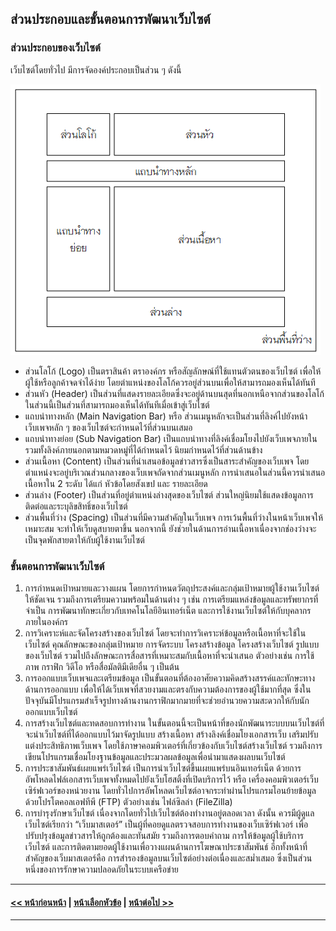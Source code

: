 ## ส่วนประกอบและขั้นตอนการพัฒนาเว็บไซต์
### ส่วนประกอบของเว็บไซต์
เว็บไซต์โดยทั่วไป มีการจัดองค์ประกอบเป็นส่วน ๆ ดังนี้

<img src=img/0106.png>

* ส่วนโลโก้ (Logo) เป็นตราสินค้า ตราองค์กร หรือสัญลักษณ์ที่ใช้แทนตัวตนของเว็บไซต์ เพื่อให้ผู้ใช้หรือลูกค้าจดจำได้ง่าย โดยตำแหน่งของโลโก้ควรอยู่ส่วนบนเพื่อให้สามารถมองเห็นได้ทันที
* ส่วนหัว (Header) เป็นส่วนที่แสดงรายละเอียดซึ่งจะอยู่ด้านบนสุดที่นอกเหนือจากส่วนของโลโก้ ในส่วนนี้เป็นส่วนที่สามารถมองเห็นได้ทันทีเมื่อเข้าสู่เว็บไซต์ 
* แถบนำทางหลัก (Main Navigation Bar) หรือ ส่วนเมนูหลักจะเป็นส่วนที่ลิงค์ไปยังหน้าเว็บเพจหลัก ๆ ของเว็บไซต์จะกำหนดไว้ที่ส่วนบนเสมอ 
* แถบนำทางย่อย (Sub Navigation Bar) เป็นแถบนำทางที่ลิงค์เชื่อมโยงไปยังเว็บเพจภายใน รวมทั้งลิงค์ภายนอกตามหมวดหมู่ที่ได้กำหนดไว้ นิยมกำหนดไว้ที่ส่วนด้านข้าง 
* ส่วนเนื้อหา (Content) เป็นส่วนที่นำเสนอข้อมูลข่าวสารซึ่งเป็นสาระสำคัญของเว็บเพจ โดยตำแหน่งจะอยู่บริเวณส่วนกลางของเว็บเพจถัดจากส่วนเมนูหลัก การนำเสนอในส่วนนี้ควรนำเสนอเนื้อหาใน 2 ระดับ ได้แก่ หัวข้อโดยสังเขป และ รายละเอียด
* ส่วนล่าง (Footer) เป็นส่วนที่อยู่ตำแหน่งล่างสุดของเว็บไซต์ ส่วนใหญ่นิยมใช้แสดงข้อมูลการติดต่อและระบุลิขสิทธิ์ของเว็บไซต์ 
* ส่วนพื้นที่ว่าง (Spacing) เป็นส่วนที่มีความสำคัญในเว็บเพจ การเว้นพื้นที่ว่างในหน้าเว็บเพจให้เหมาะสม จะทำให้เว็บดูสบายตาขึ้น นอกจากนี้ ยังช่วยในด้านการอ่านเนื้อหาเนื่องจากช่องว่างจะเป็นจุดพักสายตาให้กับผู้ใช้งานเว็บไซต์

### ขั้นตอนการพัฒนาเว็บไซต์
1. การกำหนดเป้าหมายและวางแผน โดยการกำหนดวัตถุประสงค์และกลุ่มเป้าหมายผู้ใช้งานเว็บไซต์ให้ชัดเจน รวมถึงการเตรียมความพร้อมในด้านต่าง ๆ เช่น การเตรียมแหล่งข้อมูลและทรัพยากรที่จำเป็น การพัฒนาทักษะเกี่ยวกับเทคโนโลยีอินเทอร์เน็ต และการใช้งานเว็บไซต์ให้กับบุคลากรภายในองค์กร
2. การวิเคราะห์และจัดโครงสร้างของเว็บไซต์ โดยจะทำการวิเคราะห์ข้อมูลหรือเนื้อหาที่จะใช้ในเว็บไซต์ คุณลักษณะของกลุ่มเป้าหมาย การจัดระบบ โครงสร้างข้อมูล โครงสร้างเว็บไซต์ รูปแบบของเว็บไซต์ รวมไปถึงลักษณะการสื่อสารที่เหมาะสมกับเนื้อหาที่จะนำเสนอ ตัวอย่างเช่น การใช้ ภาพ กราฟิก วิดีโอ หรือสื่อมัลติมีเดียอื่น ๆ เป็นต้น
3. การออกแบบเว็บเพจและเตรียมข้อมูล เป็นขั้นตอนที่ต้องอาศัยความคิดสร้างสรรค์และทักษะทางด้านการออกแบบ เพื่อให้ได้เว็บเพจที่สวยงามและตรงกับความต้องการของผู้ใช้มากที่สุด ซึ่งในปัจจุบันมีโปรแกรมสำเร็จรูปทางด้านงานกราฟิกมากมายที่จะช่วยอำนวยความสะดวกให้กับนักออกแบบเว็บไซต์ 
4. การสร้างเว็บไซต์และทดสอบการทำงาน ในขั้นตอนนี้จะเป็นหน้าที่ของนักพัฒนาระบบบนเว็บไซต์ที่จะนำเว็บไซต์ที่ได้ออกแบบไว้มาจัดรูปแบบ สร้างเนื้อหา สร้างลิงค์เชื่อมโยงเอกสารเว็บ เสริมปรับแต่งประสิทธิภาพเว็บเพจ โดยใช้ภาษาคอมพิวเตอร์ที่เกี่ยวข้องกับเว็บไซต์สร้างเว็บไซต์ รวมถึงการเขียนโปรแกรมเชื่อมโยงฐานข้อมูลและประมวลผลข้อมูลเพื่อนำมาแสดงผลบนเว็บไซต์
5. การประชาสัมพันธ์เผยแพร่เว็บไซต์ เป็นการนำเว็บไซต์ขึ้นเผยแพร่บนอินเทอร์เน็ต ด้วยการอัพโหลดไฟล์เอกสารเว็บเพจทั้งหมดไปยังเว็บโฮสติ้งที่เปิดบริการไว้ หรือ เครื่องคอมพิวเตอร์เว็บเซิร์ฟเวอร์ของหน่วยงาน โดยทั่วไปการอัพโหลดเว็บไซต์อาจกระทำผ่านโปรแกรมโอนย้ายข้อมูลด้วยโปรโตคอลเอฟทีพี (FTP) ตัวอย่างเช่น ไฟล์ซิลล่า (FileZilla)
6. การบำรุงรักษาเว็บไซต์ เนื่องจากโดยทั่วไปเว็บไซต์ต้องทำงานอยู่ตลอดเวลา ดังนั้น ควรมีผู้ดูแลเว็บไซต์เรียกว่า “เว็บมาสเตอร์” เป็นผู้ที่คอยดูแลตรวจสอบการทำงานของเว็บเซิร์ฟเวอร์ เพื่อปรับปรุงข้อมูลข่าวสารให้ถูกต้องและทันสมัย รวมถึงการตอบคำถาม การให้ข้อมูลผู้ใช้บริการเว็บไซต์ และการติดตามยอดผู้ใช้งานเพื่อวางแผนด้านการโฆษณาประชาสัมพันธ์ อีกทั้งหน้าที่สำคัญของเว็บมาสเตอร์คือ การสำรองข้อมูลบนเว็บไซต์อย่างต่อเนื่องและสม่ำเสมอ ซึ่งเป็นส่วนหนึ่งของการรักษาความปลอดภัยในระบบเครือข่าย

---
#### [<< หน้าก่อนหน้า](0104.md) | [หน้าเลือกหัวข้อ](README.md) | [หน้าต่อไป >>](0106.md)
---

